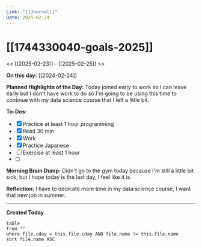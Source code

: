 ```yaml
---
Link: "[[Journal]]"
Date: 2025-02-24
---
```


# [[1744330040-goals-2025]]

<< [[2025-02-23]] - [[2025-02-25]] >>

**On this day:** [[2024-02-24]]

**Planned Highlights of the Day:**
Today joined early to work so I can leave early but I don't have work to do so I'm going to be using this time to continue with my data science course that I left a little bit.

**To-Dos:**

- [x] Practice at least 1 hour programming
- [x] Read 30 min
- [x] Work
- [x] Practice Japanese
- [ ] Exercise at least 1 hour
- [ ]

**Morning Brain Dump:**
Didn't go to the gym today because I'm still a little bit sick, but I hope today is the last day, I feel like it is.

**Reflection:**
I have to dedicate more time in my data science course, I want that new job in summer.

---

**Created Today**

```dataview
table
from ""
where file.cday = this.file.cday AND file.name != this.file.name
sort file.name ASC
```
